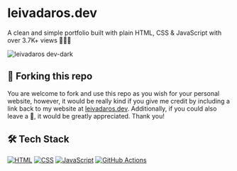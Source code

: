 # leivadaros.dev
A clean and simple portfolio built with plain HTML, CSS & JavaScript with over 3.7K+ views 👨‍🚀🚀

![leivadaros dev-dark](https://raw.githubusercontent.com/paraskevasleivadaros/leivadaros.dev/main/images/leivadaros-dev-thumbnail.PNG)

## 🍴 Forking this repo
You are welcome to fork and use this repo as you wish for your personal website, however, it would be really kind if you give me credit by including a link back to my website at [leivadaros.dev](https://leivadaros.dev). Additionally, if you could also leave a 🌟, it would be greatly appreciated. Thank you!

## 🛠️ Tech Stack
[![HTML](https://skills.thijs.gg/icons?i=html)](https://developer.mozilla.org/en-US/docs/Web/HTML)
[![CSS](https://skills.thijs.gg/icons?i=css)](https://developer.mozilla.org/en-US/docs/Web/CSS)
[![JavaScript](https://skills.thijs.gg/icons?i=js)](https://developer.mozilla.org/en-US/docs/Web/JavaScript)
[![GitHub Actions](https://skills.thijs.gg/icons?i=githubactions)](https://github.com/features/actions)
